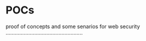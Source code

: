 # POCs
proof of concepts and some senarios for web security
...................................................
